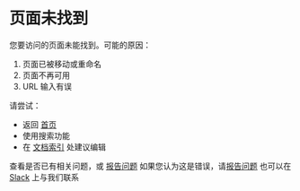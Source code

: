 # 页面未找到

您要访问的页面未能找到。可能的原因：

1. 页面已被移动或重命名
2. 页面不再可用
3. URL 输入有误

请尝试：

- 返回 [首页](https://book.kubebuilder.io/)
- 使用搜索功能
- 在 [文档索引](https://github.com/kubernetes-sigs/kubebuilder/tree/master/docs/book/src) 处建议编辑

查看是否已有相关问题，或 [报告问题](https://github.com/kubernetes-sigs/kubebuilder/issues)
如果您认为这是错误，请[报告问题](https://github.com/kubernetes-sigs/kubebuilder/issues/new?template=BLANK_ISSUE)
也可以在 [Slack](https://kubernetes.slack.com/messages/kubebuilder) 上与我们联系
